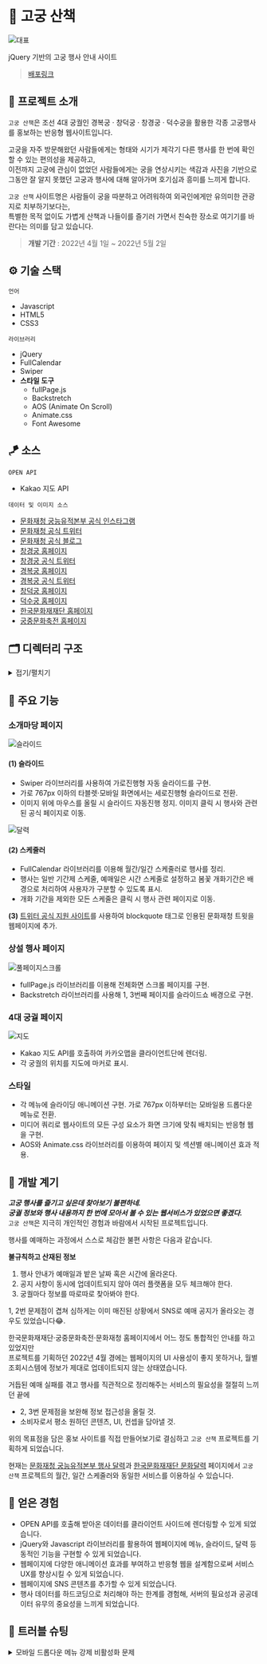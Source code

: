 # 🌺 고궁 산책
![대표](https://user-images.githubusercontent.com/100406001/236392408-f57cf4d7-4cae-4a8e-ae54-3a3e1389ffbe.png)

jQuery 기반의 고궁 행사 안내 사이트

> [배포링크](sowonhan.github.io/walking_palace/)

## 🐲 프로젝트 소개

`고궁 산책`은 조선 4대 궁궐인 경복궁 · 창덕궁 · 창경궁 · 덕수궁을 활용한 각종 고궁행사를 홍보하는 반응형 웹사이트입니다.

고궁을 자주 방문해왔던 사람들에게는 형태와 시기가 제각기 다른 행사를 한 번에 확인할 수 있는 편의성을 제공하고,  
이전까지 고궁에 관심이 없었던 사람들에게는 궁을 연상시키는 색감과 사진을 기반으로 그동안 잘 알지 못했던 고궁과 행사에 대해 알아가며 호기심과 흥미를 느끼게 합니다.

`고궁 산책` 사이트명은 사람들이 궁을 따분하고 어려워하여 외국인에게만 유의미한 관광지로 치부하기보다는,  
특별한 목적 없이도 가볍게 산책과 나들이를 즐기러 가면서 친숙한 장소로 여기기를 바란다는 의미를 담고 있습니다.

> **개발 기간** : 2022년 4월 1일 ~ 2022년 5월 2일

## ⚙ 기술 스택

`언어`

- Javascript
- HTML5
- CSS3

`라이브러리`

- jQuery
- FullCalendar
- Swiper
- **스타일 도구**
  - fullPage.js
  - Backstretch
  - AOS (Animate On Scroll)
  - Animate.css
  - Font Awesome

## 🪁 소스

`OPEN API`

- Kakao 지도 API

`데이터 및 이미지 소스`

- [문화재청 궁능유적본부 공식 인스타그램](https://www.instagram.com/royalpalaces_tombs/)
- [문화재청 공식 트위터](https://twitter.com/chlove_u)
- [문화재청 공식 블로그](https://blog.naver.com/chagov)
- [창경궁 홈페이지](http://cgg.cha.go.kr/agapp/main/index.do?siteCd=CGG)
- [창경궁 공식 트위터](https://twitter.com/cgglove)
- [경복궁 홈페이지](http://www.royalpalace.go.kr/)
- [경복궁 공식 트위터](https://twitter.com/royalpalacego)
- [창덕궁 홈페이지](http://www.cdg.go.kr/default.jsp)
- [덕수궁 홈페이지](https://deoksugung.go.kr/)
- [한국문화재재단 홈페이지](https://www.chf.or.kr/chf)
- [궁중문화축전 홈페이지](https://www.chf.or.kr/fest)

## 🗂 디렉터리 구조

<details>
  <summary>접기/펼치기</summary>

    📦walking_palace
    ┣ 📂css
    ┃ ┣ 📜all_time.css
    ┃ ┣ 📜common.css
    ┃ ┣ 📜detail.css
    ┃ ┣ 📜main.css
    ┃ ┗ 📜reset.css
    ┣ 📂images
    ┣ 📂javascript
    ┃ ┣ 📜all_time.js : 상설행사 페이지의 전체화면 스크롤 및 슬라이드 설정 코드
    ┃ ┣ 📜common.js : 메뉴, resize 과부하 방지 등 공용 코드
    ┃ ┗ 📜main.js : 기본 index 페이지의 슬라이드와 달력 설정 코드
    ┣ 📂library
    ┃ ┣ 📂aos
    ┃ ┣ 📂fontawesome-free-6.1.1-web
    ┃ ┣ 📂fullcalendar-5.10.2
    ┃ ┣ 📂fullpage
    ┃ ┗ 📂jquery
    ┣ 📂pages
    ┃ ┣ 📜all_time.html
    ┃ ┣ 📜changdeok.html
    ┃ ┣ 📜changgyeong.html
    ┃ ┣ 📜deoksu.html
    ┃ ┗ 📜gyeongbok.html
    ┣ 📜index.html
    ┣ 📜memo.txt : 사이트에 사용된 색상 코드
    ┗ 📜README.md

</details>

## 🌲 주요 기능

### 소개마당 페이지

![슬라이드](https://user-images.githubusercontent.com/100406001/236392473-d14470b1-4c5d-438c-b1bc-2daccc89e5c2.gif)

#### (1) 슬라이드
 - Swiper 라이브러리를 사용하여 가로진행형 자동 슬라이드를 구현. 
 - 가로 767px 이하의 타블렛·모바일 화면에서는 세로진행형 슬라이드로 전환.
 - 이미지 위에 마우스를 올릴 시 슬라이드 자동진행 정지. 이미지 클릭 시 행사와 관련된 공식 페이지로 이동.

![달력](https://user-images.githubusercontent.com/100406001/236392569-a356ee02-31ec-4a3a-ad1b-a784cb7305f4.gif)

#### (2) 스케줄러
 - FullCalendar 라이브러리를 이용해 월간/일간 스케줄러로 행사를 정리.
 - 행사는 일반 기간제 스케줄, 예매일은 시간 스케줄로 설정하고 봄꽃 개화기간은 배경으로 처리하여 사용자가 구분할 수 있도록 표시.
 - 개화 기간을 제외한 모든 스케줄은 클릭 시 행사 관련 페이지로 이동.

**(3)** [트위터 공식 지원 사이트](https://publish.twitter.com/)를 사용하여 blockquote 태그로 인용된 문화재청 트윗을 웹페이지에 추가.

### 상설 행사 페이지

![풀페이지스크롤](https://user-images.githubusercontent.com/100406001/236396518-5e2b0a44-f5e6-4d02-9aad-d306610b0cdd.gif)

- fullPage.js 라이브러리를 이용해 전체화면 스크롤 페이지를 구현.
- Backstretch 라이브러리를 사용해 1, 3번째 페이지를 슬라이드쇼 배경으로 구현.


### 4대 궁궐 페이지

![지도](https://user-images.githubusercontent.com/100406001/236399649-2551d036-d324-4f98-becd-c1749558a48c.gif)

  - Kakao 지도 API를 호출하여 카카오맵을 클라이언트단에 렌더링.
  - 각 궁궐의 위치를 지도에 마커로 표시.

### 스타일

- 각 메뉴에 슬라이딩 애니메이션 구현. 가로 767px 이하부터는 모바일용 드롭다운 메뉴로 전환.
- 미디어 쿼리로 웹사이트의 모든 구성 요소가 화면 크기에 맞춰 배치되는 반응형 웹을 구현.
- AOS와 Animate.css 라이브러리를 이용하여 페이지 및 섹션별 애니메이션 효과 적용.

## 🌸 개발 계기

***고궁 행사를 즐기고 싶은데 찾아보기 불편하네.***  
***궁궐 정보와 행사 내용까지 한 번에 모아서 볼 수 있는 웹서비스가 있었으면 좋겠다.***  
`고궁 산책`은 지극히 개인적인 경험과 바람에서 시작된 프로젝트입니다.

행사를 예매하는 과정에서 스스로 체감한 불편 사항은 다음과 같습니다.

**불규칙하고 산재된 정보**

1. 행사 안내가 예매일과 밭은 날짜 혹은 시간에 올라온다.
2. 공지 사항이 동시에 업데이트되지 않아 여러 플랫폼을 모두 체크해야 한다.
3. 궁궐마다 정보를 따로따로 찾아봐야 한다. 

1, 2번 문제점이 겹쳐 심하게는 이미 매진된 상황에서 SNS로 예매 공지가 올라오는 경우도 있었습니다😂.

한국문화재재단·궁중문화축전·문화재청 홈페이지에서 어느 정도 통합적인 안내를 하고 있었지만  
프로젝트를 기획하던 2022년 4월 경에는 웹페이지의 UI 사용성이 좋지 못하거나, 월별 조회시스템에 정보가 제대로 업데이트되지 않는 상태였습니다.

거듭된 예매 실패를 겪고 행사를 직관적으로 정리해주는 서비스의 필요성을 절절히 느끼던 끝에

- 2, 3번 문제점을 보완해 정보 접근성을 올릴 것.
- 소비자로서 평소 원하던 콘텐츠, UI, 컨셉을 담아낼 것.

위의 목표점을 담은 홍보 사이트를 직접 만들어보기로 결심하고 `고궁 산책` 프로젝트를 기획하게 되었습니다.

현재는 [문화재청 궁능유적본부 행사 달력](http://royal.cha.go.kr/public/EVENT/RptcEventCalendar.do?pageNo=2100000&siteCd=RPTC)과 [한국문화재재단 문화달력](https://www.chf.or.kr/cont/calendar/all/month/menu/363) 페이지에서 `고궁 산책` 프로젝트의 월간, 일간 스케줄러와 동일한 서비스를 이용하실 수 있습니다.

## 🌳 얻은 경험

- OPEN API를 호출해 받아온 데이터를 클라이언트 사이드에 렌더링할 수 있게 되었습니다.
- jQuery와 Javascript 라이브러리를 활용하여 웹페이지에 메뉴, 슬라이드, 달력 등 동적인 기능을 구현할 수 있게 되었습니다.
- 웹페이지에 다양한 애니메이션 효과를 부여하고 반응형 웹을 설계함으로써 서비스 UX를 향상시킬 수 있게 되었습니다.
- 웹페이지에 SNS 콘텐츠를 추가할 수 있게 되었습니다.
- 행사 데이터를 하드코딩으로 처리해야 하는 한계를 경험해, 서버의 필요성과 공공데이터 유무의 중요성을 느끼게 되었습니다.

## 🏹 트러블 슈팅

<details>
  <summary>모바일 드롭다운 메뉴 강제 비활성화 문제</summary>
  
  - 모바일 드롭다운 메뉴를 활성화시킨 상태에서 브라우저 너비를 768px 이상으로 늘렸을 때, 드롭다운 메뉴가 계속 활성화된 채로 유지되는 오류를 발견했습니다.
  - window에서 resize 이벤트가 발생할 때마다 브라우저 창 내부의 너비를 확인하고 768 이상이 될 경우 드롭다운 메뉴를 사라지게 하는 jQuery 함수를 만들어 문제를 해결했습니다.

  </details>
